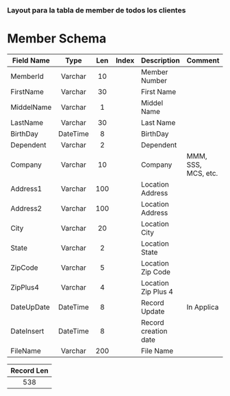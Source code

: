### Layout para la tabla de member de todos los clientes
#
# Member Schema 					

| Field Name    | Type     | Len | Index | Description         | Comment             |
|---------------|:--------:|:---:|:-----:|:--------------------|:--------------------|
|MemberId       | Varchar  | 10  |       | Member Number       |                     |
|FirstName      | Varchar  | 30  |       | First Name          |                     |
|MiddelName     | Varchar  |  1  |       | Middel Name         |                     |
|LastName       | Varchar  | 30  |       | Last Name           |                     |
|BirthDay       | DateTime |  8  |       | BirthDay            |                     |
|Dependent      | Varchar  |  2  |       | Dependent           |                     |
|Company        | Varchar  | 10  |       | Company             | MMM, SSS, MCS, etc. |
|Address1       | Varchar  |100  |       | Location Address    |                     |
|Address2       | Varchar  |100  |       | Location Address    |                     |
|City           | Varchar  | 20  |       | Location City       |                     |
|State          | Varchar  |  2  |       | Location State      |                     |
|ZipCode        | Varchar  |  5  |       | Location Zip Code   |                     |
|ZipPlus4       | Varchar  |  4  |       | Location Zip Plus 4 |                     |
|DateUpDate     | DateTime |  8  |       | Record Update       | In Applica          |
|DateInsert     | DateTime |  8  |       | Record creation date|                     |
|FileName       | Varchar  |200  |       | File Name           |                     |

| Record Len    |
|:-------------:|
| 538
